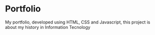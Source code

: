 # Portfolio
My portfolio, developed using HTML, CSS and Javascript, this project is about my history in Information Tecnology
